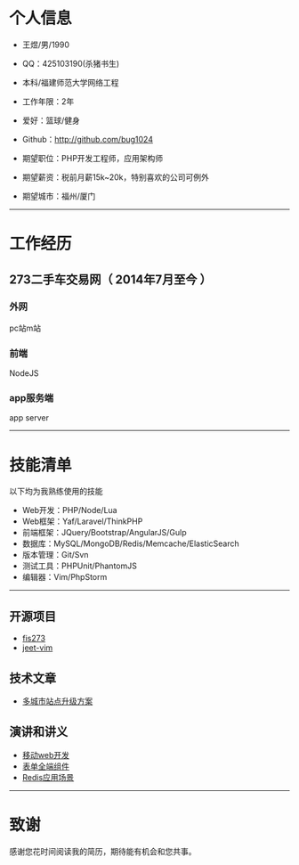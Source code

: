 
# 个人信息

 - 王煜/男/1990
 - QQ：425103190(杀猪书生)
 - 本科/福建师范大学网络工程
 - 工作年限：2年
 - 爱好：篮球/健身
 - Github：http://github.com/bug1024

 - 期望职位：PHP开发工程师，应用架构师
 - 期望薪资：税前月薪15k~20k，特别喜欢的公司可例外
 - 期望城市：福州/厦门

---

# 工作经历

## 273二手车交易网（ 2014年7月至今 ）

### 外网
 pc站m站

### 前端
 NodeJS

### app服务端
 app server

---

# 技能清单

 以下均为我熟练使用的技能

 - Web开发：PHP/Node/Lua
 - Web框架：Yaf/Laravel/ThinkPHP
 - 前端框架：JQuery/Bootstrap/AngularJS/Gulp
 - 数据库：MySQL/MongoDB/Redis/Memcache/ElasticSearch
 - 版本管理：Git/Svn
 - 测试工具：PHPUnit/PhantomJS
 - 编辑器：Vim/PhpStorm

---

## 开源项目

 - [fis273](http://github.com/bug1024/fis273)
 - [jeet-vim](http://github.com/bug1024/jeet-vim)

## 技术文章

 - [多城市站点升级方案](https://github.com/bug1024/doc/blob/master/Blog/website-upgrade.md)

## 演讲和讲义

 - [移动web开发](https://github.com/bug1024/doc/blob/master/Slide/mobile-develop.ppt)
 - [表单全端组件](https://github.com/bug1024/doc/blob/master/Slide/form-validator.ppt)
 - [Redis应用场景](https://github.com/bug1024/doc/blob/master/Slide/redis-application.ppt)

---

# 致谢
 感谢您花时间阅读我的简历，期待能有机会和您共事。
